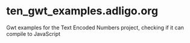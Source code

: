 # ten_gwt_examples.adligo.org
Gwt examples for the Text Encoded Numbers project, checking if it can compile to JavaScript
